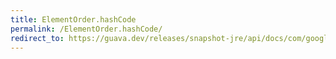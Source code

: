 ```yaml
---
title: ElementOrder.hashCode
permalink: /ElementOrder.hashCode/
redirect_to: https://guava.dev/releases/snapshot-jre/api/docs/com/google/common/graph/ElementOrder.html#hashCode--
---
```

